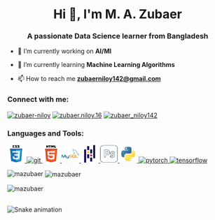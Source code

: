 <h1 align="center">Hi 👋, I'm M. A. Zubaer</h1>
<h3 align="center">A passionate Data Science learner from Bangladesh</h3>

- 🔭 I’m currently working on **AI/Ml**

- 🌱 I’m currently learning **Machine Learning Algorithms**

- 📫 How to reach me **zubaerniloy142@gmail.com**

<h3 align="left">Connect with me:</h3>
<p align="left">
<a href="https://linkedin.com/in/zubaer-niloy-9b2452296" target="blank"><img align="center" src="https://raw.githubusercontent.com/rahuldkjain/github-profile-readme-generator/master/src/images/icons/Social/linked-in-alt.svg" alt="zubaer-niloy" height="30" width="40" /></a>
<a href="https://fb.com/zubaer.niloy.16" target="blank"><img align="center" src="https://raw.githubusercontent.com/rahuldkjain/github-profile-readme-generator/master/src/images/icons/Social/facebook.svg" alt="zubaer.niloy.16" height="30" width="40" /></a>
<a href="https://instagram.com/zubaer_niloy142" target="blank"><img align="center" src="https://raw.githubusercontent.com/rahuldkjain/github-profile-readme-generator/master/src/images/icons/Social/instagram.svg" alt="zubaer_niloy142" height="30" width="40" /></a>
</p>

<h3 align="left">Languages and Tools:</h3>
<p align="left"> <a href="https://www.w3schools.com/css/" target="_blank" rel="noreferrer"> <img src="https://raw.githubusercontent.com/devicons/devicon/master/icons/css3/css3-original-wordmark.svg" alt="css3" width="40" height="40"/> </a> <a href="https://git-scm.com/" target="_blank" rel="noreferrer"> <img src="https://www.vectorlogo.zone/logos/git-scm/git-scm-icon.svg" alt="git" width="40" height="40"/> </a> <a href="https://www.w3.org/html/" target="_blank" rel="noreferrer"> <img src="https://raw.githubusercontent.com/devicons/devicon/master/icons/html5/html5-original-wordmark.svg" alt="html5" width="40" height="40"/> </a> <a href="https://www.mysql.com/" target="_blank" rel="noreferrer"> <img src="https://raw.githubusercontent.com/devicons/devicon/master/icons/mysql/mysql-original-wordmark.svg" alt="mysql" width="40" height="40"/> </a> <a href="https://pandas.pydata.org/" target="_blank" rel="noreferrer"> <img src="https://raw.githubusercontent.com/devicons/devicon/2ae2a900d2f041da66e950e4d48052658d850630/icons/pandas/pandas-original.svg" alt="pandas" width="40" height="40"/> </a> <a href="https://www.photoshop.com/en" target="_blank" rel="noreferrer"> <img src="https://raw.githubusercontent.com/devicons/devicon/master/icons/photoshop/photoshop-line.svg" alt="photoshop" width="40" height="40"/> </a> <a href="https://www.python.org" target="_blank" rel="noreferrer"> <img src="https://raw.githubusercontent.com/devicons/devicon/master/icons/python/python-original.svg" alt="python" width="40" height="40"/> </a> <a href="https://pytorch.org/" target="_blank" rel="noreferrer"> <img src="https://www.vectorlogo.zone/logos/pytorch/pytorch-icon.svg" alt="pytorch" width="40" height="40"/> </a> <a href="https://www.tensorflow.org" target="_blank" rel="noreferrer"> <img src="https://www.vectorlogo.zone/logos/tensorflow/tensorflow-icon.svg" alt="tensorflow" width="40" height="40"/> </a> </p>

<p><img align="left" src="https://github-readme-stats.vercel.app/api/top-langs?username=mazubaer&show_icons=true&locale=en&layout=compact" alt="mazubaer" /></p>

<p>&nbsp;<img align="center" src="https://github-readme-stats.vercel.app/api?username=mazubaer&show_icons=true&locale=en" alt="mazubaer" /></p>

<p><img align="center" src="https://github-readme-streak-stats.herokuapp.com/?user=mazubaer&" alt="mazubaer" /></p>

<br clear="both">

<img src="https://raw.githubusercontent.com/maurodesouza/maurodesouza/output/snake.svg" alt="Snake animation" />

###
